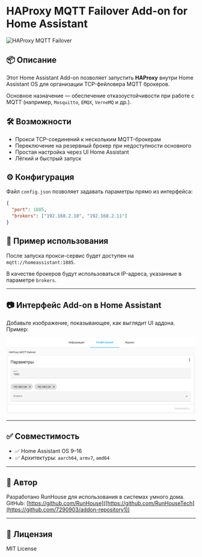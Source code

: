 # HAProxy MQTT Failover Add-on for Home Assistant

![HAProxy MQTT Failover](images/screenshot.png)

## 📦 Описание

Этот Home Assistant Add-on позволяет запустить **HAProxy** внутри Home Assistant OS для организации TCP-фейловера MQTT брокеров.

Основное назначение — обеспечение отказоустойчивости при работе с MQTT (например, `Mosquitto`, `EMQX`, `VerneMQ` и др.).

## 🛠️ Возможности

- Прокси TCP-соединений к нескольким MQTT-брокерам
- Переключение на резервный брокер при недоступности основного
- Простая настройка через UI Home Assistant
- Лёгкий и быстрый запуск

## ⚙️ Конфигурация

Файл `config.json` позволяет задавать параметры прямо из интерфейса:

```json
{
  "port": 1885,
  "brokers": ["192.168.2.10", "192.168.2.11"]
}
```

## 🧾 Пример использования

После запуска прокси-сервис будет доступен на `mqtt://homeassistant:1885`.

В качестве брокеров будут использоваться IP-адреса, указанные в параметре `brokers`.

---

## 📷 Интерфейс Add-on в Home Assistant

Добавьте изображение, показывающее, как выглядит UI аддона. Пример:

![UI Screenshot](/haproxy_mqtt_failover/options.png)


---

## ✅ Совместимость

- ✅ Home Assistant OS 9–16
- ✅ Архитектуры: `aarch64`, `armv7`, `amd64`

---

## 🧠 Автор

Разработано RunHouse для использования в системах умного дома.  
GitHub: [https://github.com/RunHouse]([https://github.com/RunHouseTech](https://github.com/7290903/addon-repository1))

---

## 📝 Лицензия

MIT License
